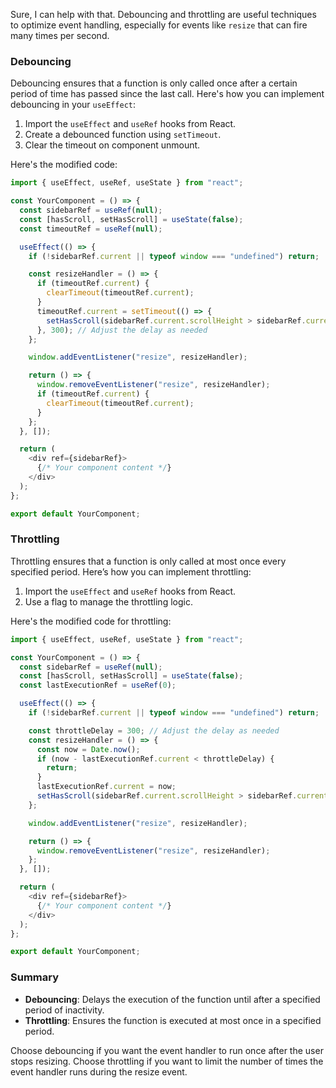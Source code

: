 Sure, I can help with that. Debouncing and throttling are useful techniques to optimize event handling, especially for events like `resize` that can fire many times per second.

### Debouncing

Debouncing ensures that a function is only called once after a certain period of time has passed since the last call. Here's how you can implement debouncing in your `useEffect`:

1. Import the `useEffect` and `useRef` hooks from React.
2. Create a debounced function using `setTimeout`.
3. Clear the timeout on component unmount.

Here's the modified code:

```javascript
import { useEffect, useRef, useState } from "react";

const YourComponent = () => {
  const sidebarRef = useRef(null);
  const [hasScroll, setHasScroll] = useState(false);
  const timeoutRef = useRef(null);

  useEffect(() => {
    if (!sidebarRef.current || typeof window === "undefined") return;

    const resizeHandler = () => {
      if (timeoutRef.current) {
        clearTimeout(timeoutRef.current);
      }
      timeoutRef.current = setTimeout(() => {
        setHasScroll(sidebarRef.current.scrollHeight > sidebarRef.current.clientHeight);
      }, 300); // Adjust the delay as needed
    };

    window.addEventListener("resize", resizeHandler);

    return () => {
      window.removeEventListener("resize", resizeHandler);
      if (timeoutRef.current) {
        clearTimeout(timeoutRef.current);
      }
    };
  }, []);

  return (
    <div ref={sidebarRef}>
      {/* Your component content */}
    </div>
  );
};

export default YourComponent;
```

### Throttling

Throttling ensures that a function is only called at most once every specified period. Here’s how you can implement throttling:

1. Import the `useEffect` and `useRef` hooks from React.
2. Use a flag to manage the throttling logic.

Here's the modified code for throttling:

```javascript
import { useEffect, useRef, useState } from "react";

const YourComponent = () => {
  const sidebarRef = useRef(null);
  const [hasScroll, setHasScroll] = useState(false);
  const lastExecutionRef = useRef(0);

  useEffect(() => {
    if (!sidebarRef.current || typeof window === "undefined") return;

    const throttleDelay = 300; // Adjust the delay as needed
    const resizeHandler = () => {
      const now = Date.now();
      if (now - lastExecutionRef.current < throttleDelay) {
        return;
      }
      lastExecutionRef.current = now;
      setHasScroll(sidebarRef.current.scrollHeight > sidebarRef.current.clientHeight);
    };

    window.addEventListener("resize", resizeHandler);

    return () => {
      window.removeEventListener("resize", resizeHandler);
    };
  }, []);

  return (
    <div ref={sidebarRef}>
      {/* Your component content */}
    </div>
  );
};

export default YourComponent;
```

### Summary

- **Debouncing**: Delays the execution of the function until after a specified period of inactivity.
- **Throttling**: Ensures the function is executed at most once in a specified period.

Choose debouncing if you want the event handler to run once after the user stops resizing. Choose throttling if you want to limit the number of times the event handler runs during the resize event.
